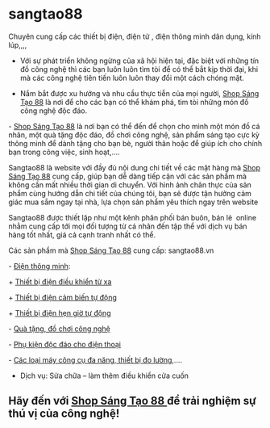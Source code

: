 # sangtao88
Chuyên  cung cấp các thiết bị điện, điện tử , điện thông minh dân dụng, kính lúp,,,,
- Với sự phát triển không ngừng của xã hội hiện tại, đặc biệt với những tín đồ công nghệ thì các bạn luôn luôn tìm tòi để có thể bắt kịp thời đại, khi mà các công nghệ tiên tiến luôn luôn thay đổi một cách chóng mặt.

- Nắm bắt được xu hướng và nhu cầu thực tiễn của mọi người, <a href="http://sangtao88.vn/">Shop Sáng Tạo 88</a> là nơi để cho các bạn có thể khám phá, tìm tòi những món đồ công nghệ độc đáo.

- <a href="http://sangtao88.vn/">Shop Sáng Tạo 88</a> là nơi bạn có thể đến để chọn cho mình một món đồ cá nhân, một quà tặng độc đáo, đồ chơi công nghệ, sản phẩm sáng tạo cực kỳ thông minh để dành tặng cho bạn bè, người thân hoặc để giúp ích cho chính bạn trong công việc, sinh hoạt,….

Sangtao88 là website với đầy đủ nội dung chi tiết về các mặt hàng mà <a href="http://sangtao88.vn/">Shop Sáng Tạo 88</a> cung cấp, giúp bạn dễ dàng tiếp cận với các sản phẩm mà không cần mất nhiều thời gian di chuyển. Với hình ảnh chân thực của sản phẩm cùng hướng dẫn chi tiết của chúng tôi, bạn sẽ được tận hưởng cảm giác mua sắm ngay tại nhà, lựa chọn sản phẩm yêu thích ngay trên website

Sangtao88 được thiết lập như một kênh phân phối bán buôn, bán lẻ  online nhằm cung cấp tới mọi đối tượng từ cá nhân đến tập thể với dịch vụ bán hàng tốt nhất, giá cả cạnh tranh nhất có thể.

Các sản phẩm mà <a href="http://sangtao88.vn/">Shop Sáng Tạo 88</a> cung cấp: sangtao88.vn

- <a href="http://sangtao88.vn/13-dien-thong-minh.html">Điện thông minh</a>:

+ <a href="http://sangtao88.vn/dien-thong-minh/15-dieu-khien-tu-xa.html">Thiết bị điện điều khiển từ xa</a>

+ <a href="http://sangtao88.vn/dien-thong-minh/14-cam-bien-tu-dong.html">Thiết bị điện cảm biến tự động</a>

+ <a href="http://sangtao88.vn/dien-thong-minh/23-hen-gio-tu-dong.html">Thiết bị điện hẹn giờ tự động</a>

- <a href="http://sangtao88.vn/16-teen.html">Quà tặng, đồ chơi công nghệ</a>

- <a href="http://sangtao88.vn/cong-nghe/27-phu-kien-dien-thoai.html">Phụ kiện độc đáo cho điện thoại</a>

- <a href="http://sangtao88.vn/19-may-cong-cu.html">Các loại máy công cụ đa năng</a>,<a href="http://sangtao88.vn/24-thiet-bi-do-luong.html"> thiết bị đo lường</a>,….



- Dịch vụ: Sửa chữa – làm thêm điều khiển cửa cuốn
<h2>Hãy đến với <a href="http://sangtao88.vn/">Shop Sáng Tạo 88 </a>để trải nghiệm sự thú vị của công nghệ!</h2>
